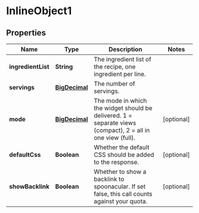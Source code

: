

# InlineObject1

## Properties

Name | Type | Description | Notes
------------ | ------------- | ------------- | -------------
**ingredientList** | **String** | The ingredient list of the recipe, one ingredient per line. | 
**servings** | [**BigDecimal**](BigDecimal.md) | The number of servings. | 
**mode** | [**BigDecimal**](BigDecimal.md) | The mode in which the widget should be delivered. 1 &#x3D; separate views (compact), 2 &#x3D; all in one view (full). |  [optional]
**defaultCss** | **Boolean** | Whether the default CSS should be added to the response. |  [optional]
**showBacklink** | **Boolean** | Whether to show a backlink to spoonacular. If set false, this call counts against your quota. |  [optional]




